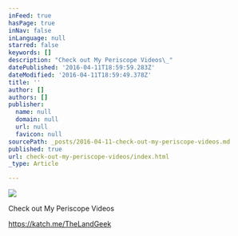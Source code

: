 ```yaml
---
inFeed: true
hasPage: true
inNav: false
inLanguage: null
starred: false
keywords: []
description: "Check out My Periscope Videos\_"
datePublished: '2016-04-11T18:59:59.283Z'
dateModified: '2016-04-11T18:59:49.378Z'
title: ''
author: []
authors: []
publisher:
  name: null
  domain: null
  url: null
  favicon: null
sourcePath: _posts/2016-04-11-check-out-my-periscope-videos.md
published: true
url: check-out-my-periscope-videos/index.html
_type: Article

---
```

![](https://the-grid-user-content.s3-us-west-2.amazonaws.com/ad9451aa-4e79-40a3-a4ea-223d60c0a6fa.png)

Check out My Periscope Videos 

https://katch.me/TheLandGeek